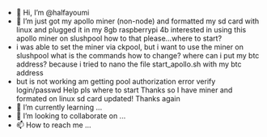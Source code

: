 - 👋 Hi, I’m @halfayoumi
- 👀 I’m just got my apollo miner (non-node) and formatted my sd card with linux and plugged it in my 8gb raspberrypi 4b interested in using this apollo miner on slushpool how to that please...where to start?
- i was able to set the miner via ckpool, but i want to use the miner on slushpool what is the commands how to change? where can i put my btc address? because i tried to nano the file start_apollo.sh with my btc address
- but is not working am getting pool authorization error verify login/passwd Help pls where to start Thanks so I have miner and formated on linux sd card updated! Thanks again
- 🌱 I’m currently learning ...
- 💞️ I’m looking to collaborate on ...
- 📫 How to reach me ...

<!---
halfayoumi/halfayoumi is a ✨ special ✨ repository because its `README.md` (this file) appears on your GitHub profile.
You can click the Preview link to take a look at your changes.
--->
